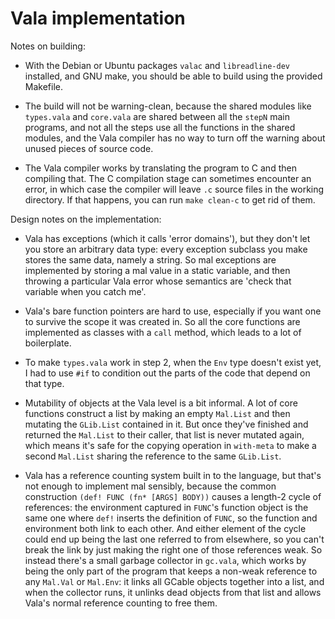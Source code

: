 # Vala implementation

Notes on building:

* With the Debian or Ubuntu packages `valac` and `libreadline-dev`
  installed, and GNU make, you should be able to build using the
  provided Makefile.

* The build will not be warning-clean, because the shared modules like
  `types.vala` and `core.vala` are shared between all the `stepN` main
  programs, and not all the steps use all the functions in the shared
  modules, and the Vala compiler has no way to turn off the warning
  about unused pieces of source code.

* The Vala compiler works by translating the program to C and then
  compiling that. The C compilation stage can sometimes encounter an
  error, in which case the compiler will leave `.c` source files in
  the working directory. If that happens, you can run `make clean-c`
  to get rid of them.

Design notes on the implementation:

* Vala has exceptions (which it calls 'error domains'), but they don't
  let you store an arbitrary data type: every exception subclass you
  make stores the same data, namely a string. So mal exceptions are
  implemented by storing a mal value in a static variable, and then
  throwing a particular Vala error whose semantics are 'check that
  variable when you catch me'.

* Vala's bare function pointers are hard to use, especially if you
  want one to survive the scope it was created in. So all the core
  functions are implemented as classes with a `call` method, which
  leads to a lot of boilerplate.

* To make `types.vala` work in step 2, when the `Env` type doesn't
  exist yet, I had to use `#if` to condition out the parts of the code
  that depend on that type.

* Mutability of objects at the Vala level is a bit informal. A lot of
  core functions construct a list by making an empty `Mal.List` and
  then mutating the `GLib.List` contained in it. But once they've
  finished and returned the `Mal.List` to their caller, that list is
  never mutated again, which means it's safe for the copying operation
  in `with-meta` to make a second `Mal.List` sharing the reference to
  the same `GLib.List`.

* Vala has a reference counting system built in to the language, but
  that's not enough to implement mal sensibly, because the common
  construction `(def! FUNC (fn* [ARGS] BODY))` causes a length-2 cycle
  of references: the environment captured in `FUNC`'s function object
  is the same one where `def!` inserts the definition of `FUNC`, so
  the function and environment both link to each other. And either
  element of the cycle could end up being the last one referred to
  from elsewhere, so you can't break the link by just making the right
  one of those references weak. So instead there's a small garbage
  collector in `gc.vala`, which works by being the only part of the
  program that keeps a non-weak reference to any `Mal.Val` or
  `Mal.Env`: it links all GCable objects together into a list, and
  when the collector runs, it unlinks dead objects from that list and
  allows Vala's normal reference counting to free them.
